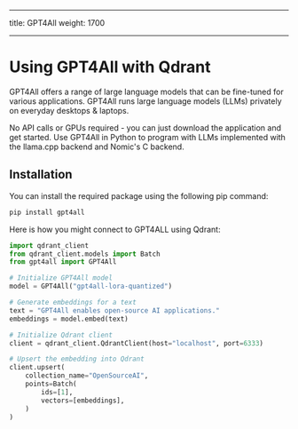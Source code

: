 
---
title: GPT4All
weight: 1700

---

# Using GPT4All with Qdrant 

GPT4All offers a range of large language models that can be fine-tuned for various applications. GPT4All runs large language models (LLMs) privately on everyday desktops & laptops.

No API calls or GPUs required - you can just download the application and get started. Use GPT4All in Python to program with LLMs implemented with the llama.cpp backend and Nomic's C backend.

## Installation

You can install the required package using the following pip command:

```bash
pip install gpt4all
```

Here is how you might connect to GPT4ALL using Qdrant:

```python
import qdrant_client
from qdrant_client.models import Batch
from gpt4all import GPT4All

# Initialize GPT4All model
model = GPT4All("gpt4all-lora-quantized")

# Generate embeddings for a text
text = "GPT4All enables open-source AI applications."
embeddings = model.embed(text)

# Initialize Qdrant client
client = qdrant_client.QdrantClient(host="localhost", port=6333)

# Upsert the embedding into Qdrant
client.upsert(
    collection_name="OpenSourceAI",
    points=Batch(
        ids=[1],
        vectors=[embeddings],
    )
)

```

